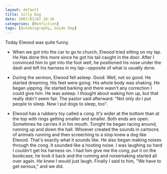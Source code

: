 ```yaml
---
layout: default
title: Silly Dog
date: 2007/01/07 20:36
categories: [Nonfiction]
tags: [Autobiography, Guide Dog]
---
```

Today Elwood was quite funny.

* When we got into the car to go to church, Elwood tried sitting on my lap. He 
Has done this more since he got his tail caught in the door. After I convinced 
him to get into the foot well, he positioned his nose under the dash and left his harness in my lap--opposite of what is usually done.

* During the sermon, Elwood fell asleep. Good. Well, not so good. He started 
dreaming. His feet were going. His whole body was shaking. He began yipping. He 
started barking and there wasn't any correction I could give him. He was asleep. I 
thought about waking him up, but that really didn't seem fair. The pastor said 
afterward: "Not only do I put people to sleep. Now I put dogs to sleep, too".

* Elwood has a rubbery toy called a cong. It's wider at the bottom than at the
 top with rings getting smaller and smaller. Both ends are open. Sometimes he 
carries it in his mouth. Tonight he began racing around, running up and down the 
hall. Whoever created the sounds in cartoons of animals running and then 
screeching to a stop knew a dog like Elwood. That's exactly what it sounds like. He 
also began making noises through the cong. It sounded like a hooting noise. I was 
laughing so hard I couldn't get his harness on. I had him give me the cong, put 
it on the bookcase, he took it back and the running and noisemaking started all 
over again. He knew I would just laugh. Finally I said to him, "We have to get 
serious," and we did.

